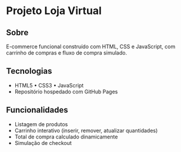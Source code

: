 # Projeto Loja Virtual

## Sobre
E-commerce funcional construído com HTML, CSS e JavaScript, com carrinho de compras e fluxo de compra simulado.

## Tecnologias
- HTML5 • CSS3 • JavaScript
- Repositório hospedado com GitHub Pages

## Funcionalidades
- Listagem de produtos
- Carrinho interativo (inserir, remover, atualizar quantidades)
- Total de compra calculado dinamicamente
- Simulação de checkout



